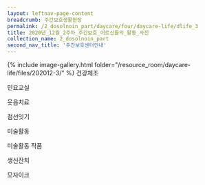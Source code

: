 ```yaml
--- 
layout: leftnav-page-content 
breadcrumb: 주간보호생활현장 
permalink: /2_dosolnoin_part/daycare/four/daycare-life/dlife_3
title: 2020년_12월_2주차_주간보호_어르신들의_활동_사진
collection_name: 2_dosolnoin_part
second_nav_title: '주간보호센터안내' 
---
```

{% include image-gallery.html folder="/resource_room/daycare-life/files/202012-3/" %}
건강체조

민요교실

웃음치료

점선잇기

미술활동

미술활동 작품

생신잔치

모자이크